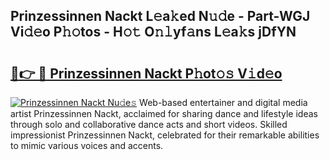 ## Prinzessinnen Nackt L𝚎a𝚔ed N𝚞𝚍e - Part-WGJ Vi𝚍𝚎o P𝚑𝚘tos - H𝚘𝚝 O𝚗𝚕yf𝚊ns L𝚎a𝚔s jDfYN

# <h2><a href="http://kfcmp0r.oniu.top/?m=Prinzessinnen+Nackt">🔗👉 🔴 Prinzessinnen Nackt P𝚑ot𝚘𝚜 V𝚒d𝚎o</a></h2>

[![Prinzessinnen Nackt Nu𝚍e𝚜](https://i.imgur.com/0qMVB7G.gif)](http://kfcmp0r.oniu.top/?m=Prinzessinnen+Nackt)
Web-based entertainer and digital media artist Prinzessinnen Nackt, acclaimed for sharing dance and lifestyle ideas through solo and collaborative dance acts and short videos. Skilled impressionist Prinzessinnen Nackt, celebrated for their remarkable abilities to mimic various voices and accents.  
